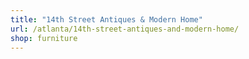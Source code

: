 ```yaml
---
title: "14th Street Antiques & Modern Home"
url: /atlanta/14th-street-antiques-and-modern-home/
shop: furniture
---
```

